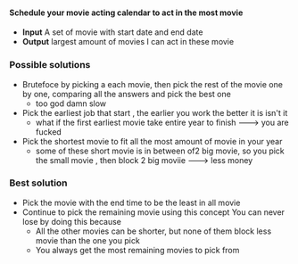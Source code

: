 #### Schedule your movie acting calendar to act in the most movie
- **Input** A set of movie with start date and end date
- **Output** largest amount of movies I can act in these movie

### Possible solutions
- Brutefoce by picking a each movie, then pick the rest of the movie one by one, comparing all the answers and pick the best one
  - too god damn slow
- Pick the earliest job that start , the earlier you work the better it is isn't it
  - what if the first earliest movie take entire year to finish ---> you are fucked
- Pick the shortest movie to fit all the most amount of movie in your year
  - some of these short movie is in between of2 big movie, so you pick the small movie , then block 2 big moviie ---> less  money

### Best solution
- Pick the movie with the end time to be the least in all movie
- Continue to pick the remaining movie using this concept
 You can never lose by doing this because
  - All the other movies can be shorter, but none of them block less movie than the one you pick
  - You always get the most remaining movies to pick from
 

